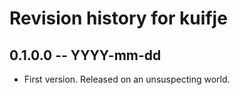 # Revision history for kuifje

## 0.1.0.0  -- YYYY-mm-dd

* First version. Released on an unsuspecting world.
